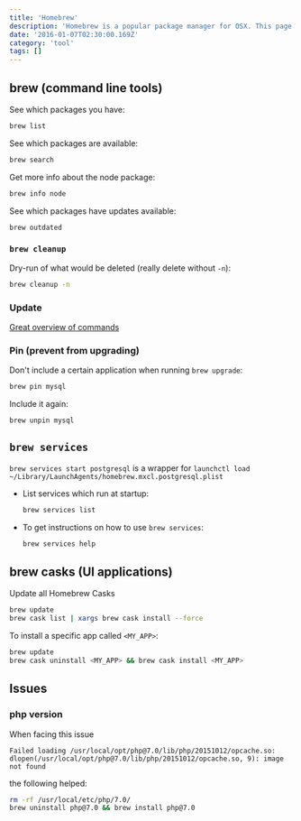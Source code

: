 ```yaml
---
title: 'Homebrew'
description: 'Homebrew is a popular package manager for OSX. This page includes some commands I used rather frequently'
date: '2016-01-07T02:30:00.169Z'
category: 'tool'
tags: []
---
```


## brew (command line tools)

See which packages you have:

```bash
brew list
```

See which packages are available:

```bash
brew search
```

Get more info about the node package:

```bash
brew info node
```

See which packages have updates available:

```bash
brew outdated
```

### `brew cleanup`

Dry-run of what would be deleted (really delete without `-n`):

```bash
brew cleanup -n
```

### Update

[Great overview of commands](https://www.safaribooksonline.com/blog/2014/03/18/keeping-homebrew-date/)

### Pin (prevent from upgrading)

Don't include a certain application when running `brew upgrade`:

```bash
brew pin mysql
```

Include it again:

```bash
brew unpin mysql
```

## `brew services`

`brew services start postgresql` is a wrapper for
`launchctl load ~/Library/LaunchAgents/homebrew.mxcl.postgresql.plist`

* List services which run at startup:

	```bash
	brew services list
	```

* To get instructions on how to use `brew services`:

	```bash
	brew services help
	```

## brew casks (UI applications)

Update all Homebrew Casks

```bash
brew update
brew cask list | xargs brew cask install --force
```

To install a specific app called `<MY_APP>`:

```bash
brew update
brew cask uninstall <MY_APP> && brew cask install <MY_APP>
```

## Issues

### php version

When facing this issue

```
Failed loading /usr/local/opt/php@7.0/lib/php/20151012/opcache.so: dlopen(/usr/local/opt/php@7.0/lib/php/20151012/opcache.so, 9): image not found
```

the following helped:

```bash
rm -rf /usr/local/etc/php/7.0/
brew uninstall php@7.0 && brew install php@7.0
```